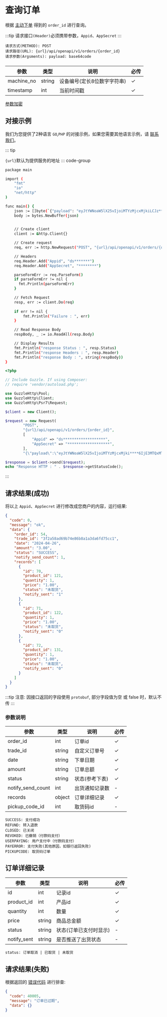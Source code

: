 # 查询订单

根据 [主动下单](order_create.md) 得到的 `order_id` 进行查询。


:::tip
请求接口`(Header)`必须携带参数，`Appid`、`AppSecret`
:::

```
请求方式(METHOD): POST
请求路径(URL): {url}/api/openapi/v1/orders/{order_id}
请求参数(Argsments): payload: base64code
```

### <Badge type="danger" text="Payload" />

| 参数       | 类型   | 说明                        | 必传 |
| ---------- | ------ | --------------------------- | ---- |
| machine_no | string | 设备编号(定长8位数字字符串) | ✓    |
| timestamp  | int    | 当前时间戳                  | ✓    |

[参数加密](access_sign.md)


## 对接示例

我们为您提供了2种语言 `GO`,`PHP` 的对接示例，如果您需要其他语言示例，请 [联系我们](support.md)。

::: tip

`{url}`默认为提供服务的地址
::: code-group

```sh [GO]
package main

import (
	"fmt"
	"io"
	"net/http"
)

func main() {
	json := []byte(`{"payload": "eyJtYWNoaW5lX25vIjoiMTYzMjcxMjkiLCJz********xNjUyRTE1MEEiLCJzdGF0dXMiOjIsInRpbWVzdGFtcCI6IjE3MTQxMTU3NDIifQ=="}`)
	body := bytes.NewBuffer(json)

	
	// Create client
	client := &http.Client{}

	// Create request
	req, err := http.NewRequest("POST", "{url}/api/openapi/v1/orders/{order_id}", body)

	// Headers
	req.Header.Add("Appid", "ds*******")
	req.Header.Add("AppSecret", "********")

	parseFormErr := req.ParseForm()
	if parseFormErr != nil {
	  fmt.Println(parseFormErr)    
	}

	// Fetch Request
	resp, err := client.Do(req)
	
	if err != nil {
		fmt.Println("Failure : ", err)
	}

	// Read Response Body
	respBody, _ := io.ReadAll(resp.Body)

	// Display Results
	fmt.Println("response Status : ", resp.Status)
	fmt.Println("response Headers : ", resp.Header)
	fmt.Println("response Body : ", string(respBody))
}
```

```php [PHP]
<?php

// Include Guzzle. If using Composer:
// require 'vendor/autoload.php';

use GuzzleHttp\Pool;
use GuzzleHttp\Client;
use GuzzleHttp\Psr7\Request;

$client = new Client();

$request = new Request(
        "POST",
        "{url}/api/openapi/v1/orders/{order_id}",
        [
            "Appid" => "ds*******************",
            "AppSecret" => "*******************",
        ],
        "{\"payload\":\"eyJtYWNoaW5lX25vIjoiMTYzMjcxMjki****6IjE3MTQxMTU3NDIifQ==\"}");

$response = $client->send($request);
echo "Response HTTP : " . $response->getStatusCode();
```

:::

## 请求结果(成功)

将以上 `Appid`、`AppSecret` 进行修改成您商户的内容，运行结果:

```json
{
  "code": 0,
  "message": "ok",
  "data": {
    "order_id": 54,
    "trade_id": "3f2a58ad69b74e86b8a1a3da6fd75cc1",
    "date": "2024-04-26",
    "amount": "3.00",
    "status": "SUCCESS",
	"notify_send_count": 1,
    "records": [
      {
        "id": 70,
        "product_id": 121,
        "quantity": 1,
        "price": "1.00",
        "status": "未取货",
		"notify_sent": "1"
      },
      {
        "id": 71,
        "product_id": 122,
        "quantity": 1,
        "price": "1.00",
        "status": "未取货",
		"notify_sent": "0"
      },
      {
        "id": 72,
        "product_id": 131,
        "quantity": 1,
        "price": "1.00",
        "status": "未取货",
		"notify_sent": "0"
      }
    ]
  }
}
```


:::tip
注意: 因接口返回的字段使用 ``protobuf``, 部分字段值为空 或 false 时，默认不传
:::

### 参数说明

| 参数              | 类型   | 说明           | 必传 |
| ----------------- | ------ | -------------- | ---- |
| order_id          | int    | 订单id         | ✓    |
| trade_id          | string | 自定义订单号   | ✓    |
| date              | string | 下单日期       | ✓    |
| amount            | string | 订单总额       | ✓    |
| status            | string | 状态(参考下表) | ✓    |
| notify_send_count | int    | 出货通知记录数 | -    |
| records           | object | 订单详细记录   | ✓    |
| pickup_code_id    | int    | 取货码id       | -    |


```
SUCCESS: 支付成功
REFUND: 转入退款
CLOSED: 已关闭
REVOKED: 已撤销（付款码支付）
USERPAYING: 用户支付中（付款码支付）
PAYERROR: 支付失败(其他原因，如银行返回失败)
PICKUPCODE: 取货码订单
```


## 订单详细记录

| 参数        | 类型   | 说明                   | 必传 |
| ----------- | ------ | ---------------------- | ---- |
| id          | int    | 记录id                 | ✓    |
| product_id  | int    | 产品id                 | ✓    |
| quantity    | int    | 数量                   | ✓    |
| price       | string | 商品总金额             | ✓    |
| status      | string | 状态(订单已支付时显示) | -    |
| notify_sent | string    | 是否推送了出货状态     | -    |

```
status: 订单取消 | 已取货 | 未取货
```


## 请求结果(失败)

根据返回的 [错误代码](error_code.md) 进行排查:

```json
{
  "code": 40005,
  "message": "订单已过期",
  "data": {}
}
```